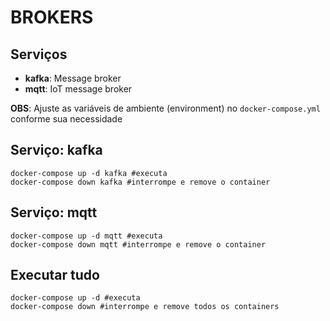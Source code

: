 # BROKERS

Serviços
---
- **kafka**: Message broker 
- **mqtt**: IoT message broker

**OBS**: Ajuste as variáveis de ambiente (environment) no `docker-compose.yml` conforme sua necessidade

Serviço: kafka
---
```
docker-compose up -d kafka #executa
docker-compose down kafka #interrompe e remove o container
```

Serviço: mqtt
---
```
docker-compose up -d mqtt #executa
docker-compose down mqtt #interrompe e remove o container
```

Executar tudo
---
```
docker-compose up -d #executa
docker-compose down #interrompe e remove todos os containers
```
